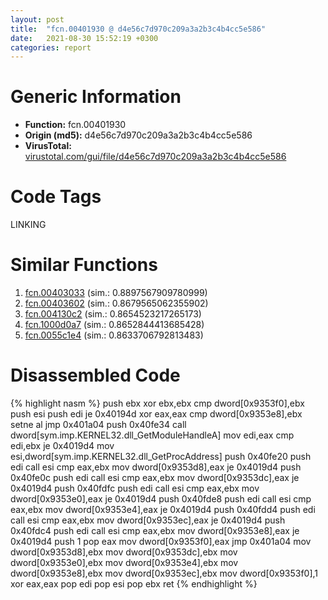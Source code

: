 ```yaml
---
layout: post
title:  "fcn.00401930 @ d4e56c7d970c209a3a2b3c4b4cc5e586"
date:   2021-08-30 15:52:19 +0300
categories: report
---
```


# Generic Information
- **Function:** fcn.00401930
- **Origin (md5):** d4e56c7d970c209a3a2b3c4b4cc5e586
- **VirusTotal:** [virustotal.com/gui/file/d4e56c7d970c209a3a2b3c4b4cc5e586][virustotal_ref]

# Code Tags
<span class="tag" id="LINKING">LINKING</span>


# Similar Functions

1. [fcn.00403033][similar_1_ref] (sim.: 0.8897567909780999)
2. [fcn.00403602][similar_2_ref] (sim.: 0.8679565062355902)
3. [fcn.004130c2][similar_3_ref] (sim.: 0.8654523217265173)
4. [fcn.1000d0a7][similar_4_ref] (sim.: 0.8652844413685428)
5. [fcn.0055c1e4][similar_5_ref] (sim.: 0.8633706792813483)


# Disassembled Code

{% highlight nasm %}
push ebx
xor ebx,ebx
cmp dword[0x9353f0],ebx
push esi
push edi
je 0x40194d
xor eax,eax
cmp dword[0x9353e8],ebx
setne al
jmp 0x401a04
push 0x40fe34
call dword[sym.imp.KERNEL32.dll_GetModuleHandleA]
mov edi,eax
cmp edi,ebx
je 0x4019d4
mov esi,dword[sym.imp.KERNEL32.dll_GetProcAddress]
push 0x40fe20
push edi
call esi
cmp eax,ebx
mov dword[0x9353d8],eax
je 0x4019d4
push 0x40fe0c
push edi
call esi
cmp eax,ebx
mov dword[0x9353dc],eax
je 0x4019d4
push 0x40fdfc
push edi
call esi
cmp eax,ebx
mov dword[0x9353e0],eax
je 0x4019d4
push 0x40fde8
push edi
call esi
cmp eax,ebx
mov dword[0x9353e4],eax
je 0x4019d4
push 0x40fdd4
push edi
call esi
cmp eax,ebx
mov dword[0x9353ec],eax
je 0x4019d4
push 0x40fdc4
push edi
call esi
cmp eax,ebx
mov dword[0x9353e8],eax
je 0x4019d4
push 1
pop eax
mov dword[0x9353f0],eax
jmp 0x401a04
mov dword[0x9353d8],ebx
mov dword[0x9353dc],ebx
mov dword[0x9353e0],ebx
mov dword[0x9353e4],ebx
mov dword[0x9353e8],ebx
mov dword[0x9353ec],ebx
mov dword[0x9353f0],1
xor eax,eax
pop edi
pop esi
pop ebx
ret 
{% endhighlight %}


[similar_1_ref]: /report/fcn.00403033@59aef7c08025d70f84c85db2092fc99e
[similar_2_ref]: /report/fcn.00403602@a2475448bf4050c1583e1970984a4d00
[similar_3_ref]: /report/fcn.004130c2@7b00dd8f2abf54a73bfb09681334ff78
[similar_4_ref]: /report/fcn.1000d0a7@481b545f5c18f2fce1caac67ddc419e8
[similar_5_ref]: /report/fcn.0055c1e4@c60344b51fa39a329b92557d24ff7670
[virustotal_ref]: https://www.virustotal.com/gui/file/d4e56c7d970c209a3a2b3c4b4cc5e586